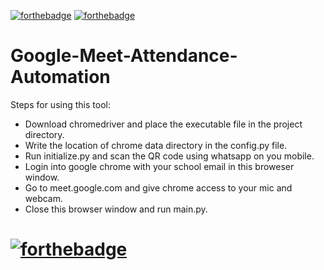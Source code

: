 [![forthebadge](https://forthebadge.com/images/badges/made-with-python.svg)](https://forthebadge.com) [![forthebadge](https://forthebadge.com/images/badges/built-with-love.svg)](https://forthebadge.com)

# Google-Meet-Attendance-Automation

Steps for using this tool:
- Download chromedriver and place the executable file in the project directory.
- Write the location of chrome data directory in the config.py file.
- Run initialize.py and scan the QR code using whatsapp on you mobile.
- Login into google chrome with your school email in this broweser window.
- Go to meet.google.com and give chrome access to your mic and webcam.
- Close this browser window and run main.py.

# [![forthebadge](https://forthebadge.com/images/badges/works-on-my-machine.svg)](https://forthebadge.com)
